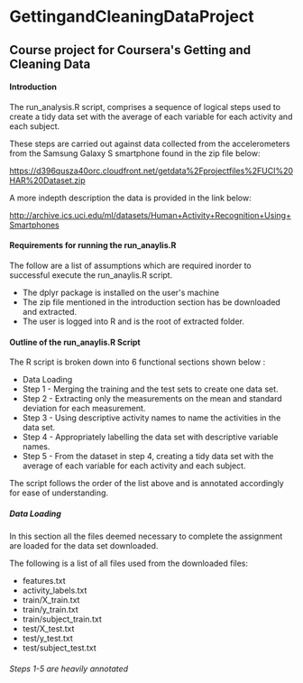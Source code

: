 # GettingandCleaningDataProject

## Course project for Coursera's Getting and Cleaning Data

#### Introduction

The run_analysis.R script, comprises a sequence of logical steps used to create a tidy data set with the average of each variable for each activity and each subject. 

These steps are carried out against data collected from the accelerometers from the Samsung Galaxy S smartphone found in the  zip file below:

https://d396qusza40orc.cloudfront.net/getdata%2Fprojectfiles%2FUCI%20HAR%20Dataset.zip 

A more indepth description the data is provided in the link below:

http://archive.ics.uci.edu/ml/datasets/Human+Activity+Recognition+Using+Smartphones

####  Requirements for running the run_anaylis.R

 The follow are a list of assumptions which are required inorder to successful execute the run_anaylis.R script.

 * The dplyr package is installed on the user's machine
 * The zip file mentioned in the introduction section has be downloaded and extracted.
 * The user is logged into R and is the root of extracted folder.

####  Outline of the run_anaylis.R Script

 The  R script is broken down into 6 functional sections shown below :
 
 * Data Loading
 * Step 1 - Merging the training and the test sets to create one data set.
 * Step 2 - Extracting only the measurements on the mean and standard deviation for each measurement.
 * Step 3 - Using descriptive activity names to name the activities in the data set.
 * Step 4 - Appropriately labelling the data set with descriptive variable names. 
 * Step 5 - From the dataset in step 4, creating a tidy data set with the average of each variable for each activity and each subject.
 
  The script follows the order of the list above and is annotated  accordingly for ease of understanding.
 
##### Data Loading
 In this section all the files deemed necessary to complete the assignment are loaded for the data set downloaded. 
 
 The following is a list of all files used from the downloaded files:
 
 * features.txt 
 * activity_labels.txt 
 * train/X_train.txt 
 * train/y_train.txt
 * train/subject_train.txt
 * test/X_test.txt 
 * test/y_test.txt 
 * test/subject_test.txt
 
###### Steps 1-5 are heavily annotated



